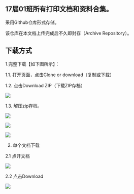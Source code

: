 
## 17届01班所有打印文档和资料合集。

采用Github仓库形式存储。

该仓库在本文档上传完成后不久即封存（Archive Repository）。


## 下载方式

1.完整下载【如下图所示】：

1.1. 打开页面，点击Clone or download（复制或下载）

1.2. 点击Download ZIP（下载ZIP存档）

![](https://cdn.jsdelivr.net/gh/ArLxn/NingCloud@DocuStor-r1/DocuStor/1.png)

1.3. 解压zip存档。

![](https://cdn.jsdelivr.net/gh/ArLxn/NingCloud@DocuStor-r1/DocuStor/2.png)

![](https://cdn.jsdelivr.net/gh/ArLxn/NingCloud@DocuStor-r1/DocuStor/3.png)

![](https://cdn.jsdelivr.net/gh/ArLxn/NingCloud@DocuStor-r1/DocuStor/4.png)


2. 单个文档下载

2.1 点开文档

![](https://cdn.jsdelivr.net/gh/ArLxn/NingCloud@DocuStor-r1/DocuStor/5.png)

2.2 点击Download

![](https://cdn.jsdelivr.net/gh/ArLxn/NingCloud@DocuStor-r1/DocuStor/6.png)